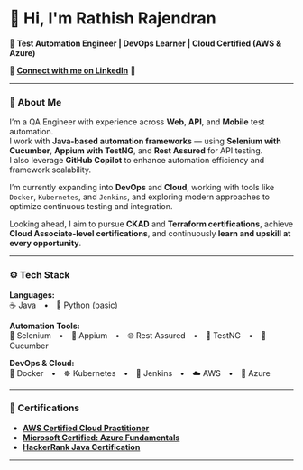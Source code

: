 # 👋 Hi, I'm Rathish Rajendran  

🎯 **Test Automation Engineer | DevOps Learner | Cloud Certified (AWS & Azure)**  

🔗 **[Connect with me on LinkedIn](https://www.linkedin.com/in/your-linkedin-username)** 🔹

---

### 🧠 About Me  

I’m a QA Engineer with experience across **Web**, **API**, and **Mobile** test automation.  
I work with **Java-based automation frameworks** — using **Selenium with Cucumber**, **Appium with TestNG**, and **Rest Assured** for API testing.  
I also leverage **GitHub Copilot** to enhance automation efficiency and framework scalability.  

I’m currently expanding into **DevOps** and **Cloud**, working with tools like  
`Docker`, `Kubernetes`, and `Jenkins`, and exploring modern approaches to optimize continuous testing and integration.  

Looking ahead, I aim to pursue **CKAD** and **Terraform certifications**, achieve **Cloud Associate-level certifications**, and continuously **learn and upskill at every opportunity**.

---

### ⚙️ Tech Stack  

**Languages:**  
☕ Java • 🐍 Python (basic)

**Automation Tools:**  
🧪 Selenium • 📱 Appium • 🌐 Rest Assured • 🧩 TestNG • 🍃 Cucumber  

**DevOps & Cloud:**  
🐳 Docker • ☸️ Kubernetes • 🔧 Jenkins • ☁️ AWS • 🔹 Azure  

---

### 🏅 Certifications  

- **[AWS Certified Cloud Practitioner](https://www.credly.com/badges/81682679-c5dc-40ba-97b0-24c92bb3f27e/linked_in_profile)**
- **[Microsoft Certified: Azure Fundamentals](https://learn.microsoft.com/en-us/users/rathishr-9654/credentials/b97dfa0b8aa86203?ref=https%3A%2F%2Fwww.linkedin.com%2F)**  
- **[HackerRank Java Certification](https://www.hackerrank.com/certificates/b7b308969fdf)**  

---

